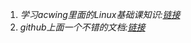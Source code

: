 
1. *学习acwing里面的Linux基础课知识:[链接](https://www.acwing.com/activity/content/57/)*
2. *github上面一个不错的文档:[链接](https://github.com/me115/linuxtools_rst)*
